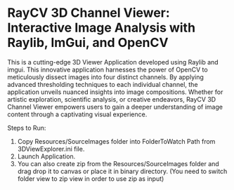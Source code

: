 # RayCV 3D Channel Viewer: Interactive Image Analysis with Raylib, ImGui, and OpenCV

This is a cutting-edge 3D Viewer Application developed using Raylib and imgui. This innovative application harnesses the power of OpenCV to meticulously dissect images into four distinct channels. By applying advanced thresholding techniques to each individual channel, the application unveils nuanced insights into image compositions. Whether for artistic exploration, scientific analysis, or creative endeavors, RayCV 3D Channel Viewer empowers users to gain a deeper understanding of image content through a captivating visual experience.

Steps to Run:

1. Copy Resources/SourceImages folder into FolderToWatch Path from 3DViewExplorer.ini file.
2. Launch Application.
3. You can also create zip from the Resources/SourceImages folder and drag drop it to canvas or place it in binary directory. (You need to switch folder view to zip view in order to use zip as input)


